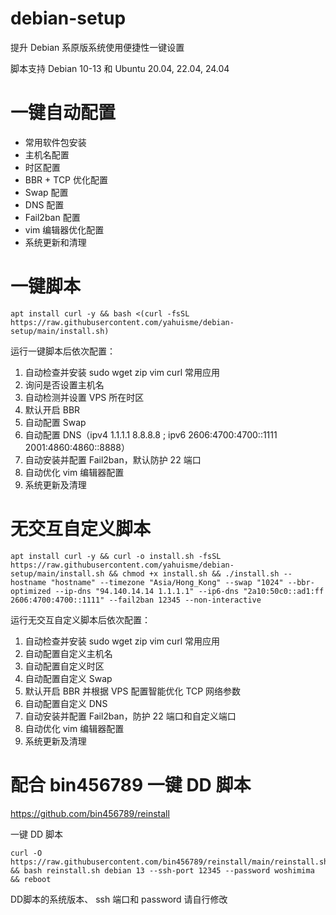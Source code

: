 # debian-setup
提升 Debian 系原版系统使用便捷性一键设置

脚本支持 Debian 10-13 和 Ubuntu 20.04, 22.04, 24.04

# 一键自动配置
- 常用软件包安装
- 主机名配置
- 时区配置
- BBR + TCP 优化配置
- Swap 配置
- DNS 配置
- Fail2ban 配置
- vim 编辑器优化配置
- 系统更新和清理

# 一键脚本
```
apt install curl -y && bash <(curl -fsSL https://raw.githubusercontent.com/yahuisme/debian-setup/main/install.sh)
```
运行一键脚本后依次配置：
1. 自动检查并安装 sudo wget zip vim curl 常用应用
2. 询问是否设置主机名
3. 自动检测并设置 VPS 所在时区
4. 默认开启 BBR
5. 自动配置 Swap
6. 自动配置 DNS（ipv4 1.1.1.1 8.8.8.8 ; ipv6 2606:4700:4700::1111 2001:4860:4860::8888）
7. 自动安装并配置 Fail2ban，默认防护 22 端口
8. 自动优化 vim 编辑器配置
9. 系统更新及清理

# 无交互自定义脚本
```
apt install curl -y && curl -o install.sh -fsSL https://raw.githubusercontent.com/yahuisme/debian-setup/main/install.sh && chmod +x install.sh && ./install.sh --hostname "hostname" --timezone "Asia/Hong_Kong" --swap "1024" --bbr-optimized --ip-dns "94.140.14.14 1.1.1.1" --ip6-dns "2a10:50c0::ad1:ff 2606:4700:4700::1111" --fail2ban 12345 --non-interactive
```
运行无交互自定义脚本后依次配置：
1. 自动检查并安装 sudo wget zip vim curl 常用应用
2. 自动配置自定义主机名
3. 自动配置自定义时区
4. 自动配置自定义 Swap
5. 默认开启 BBR 并根据 VPS 配置智能优化 TCP 网络参数
6. 自动配置自定义 DNS
7. 自动安装并配置 Fail2ban，防护 22 端口和自定义端口
8. 自动优化 vim 编辑器配置
9. 系统更新及清理

# 配合 bin456789 一键 DD 脚本

https://github.com/bin456789/reinstall


一键 DD 脚本
```
curl -O https://raw.githubusercontent.com/bin456789/reinstall/main/reinstall.sh && bash reinstall.sh debian 13 --ssh-port 12345 --password woshimima && reboot
```

DD脚本的系统版本、 ssh 端口和 password 请自行修改
